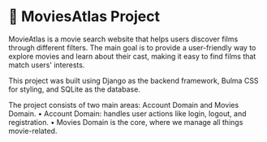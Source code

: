 # 🎥 MoviesAtlas Project

MovieAtlas is a movie search website that helps users discover films through different filters. The main goal is to provide a user-friendly way to explore movies and learn about their cast, making it easy to find films that match users' interests.

This project was built using Django as the backend framework, Bulma CSS for styling, and SQLite as the database.

The project consists of two main areas: Account Domain and Movies Domain.
•	Account Domain: handles user actions like login, logout, and registration.
•	Movies Domain is the core, where we manage all things movie-related.
